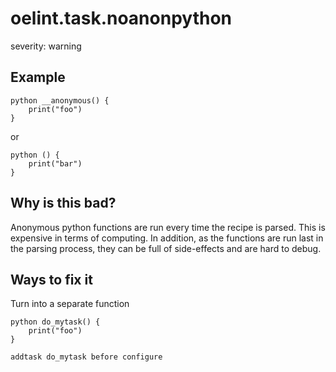# oelint.task.noanonpython

severity: warning

## Example

```
python __anonymous() {
    print("foo")
}
```

or

```
python () {
    print("bar")
}
```

## Why is this bad?

Anonymous python functions are run every time the recipe is parsed.
This is expensive in terms of computing.
In addition, as the functions are run last in the parsing process, they can be full of side-effects and are
hard to debug.

## Ways to fix it

Turn into a separate function

```
python do_mytask() {
    print("foo")
}

addtask do_mytask before configure
```

